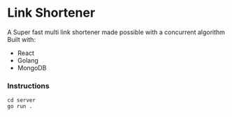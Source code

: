 # Link Shortener
A Super fast multi link shortener made possible with a concurrent algorithm  
Built with:
- React
- Golang
- MongoDB

### Instructions
```
cd server
go run .
```

